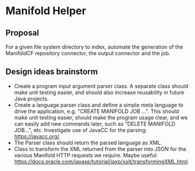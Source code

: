 # Manifold Helper  

## Proposal  
For a given file system directory to index, automate the generation of the ManifoldCF repository connector, the output connector and the job. 

## Design ideas brainstorm  
* Create a program input argument parser class. A separate class should make unit testing easier, and should also increase reusability 
in future Java projects.
* Create a language parser class and define a simple meta language to drive the application, e.g.
"CREATE MANIFOLD JOB ...". This should make unit testing easier, should make the program usage clear, and we can easily add new commands 
later, such as "DELETE MANIFOLD JOB...", etc. Investigate use of JavaCC for the parsing: https://javacc.org/.
* The Parser class should return the parsed language as XML.
* Class to transform the XML returned from the parser into JSON for the various Manifold HTTP requests we require. Maybe useful: https://docs.oracle.com/javase/tutorial/jaxp/xslt/transformingXML.html.
 
